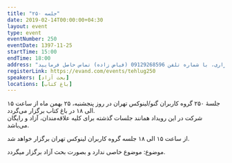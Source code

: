 ```yaml
---
title: "جلسه ۲۵۰"
date: 2019-02-14T00:00:00+04:30
layout: event
type: event
eventNumber: 250
eventDate: 1397-11-25
startTime: 15:00
endTime: 18:00
address: "جهت اطلاع از مکان دقیق در روز برگزاری، با شماره تلفن 09129268596 (فیاض زاده) تماس حاصل فرمایید."
registerLink: https://evand.com/events/tehlug250
speakers: [بحث آزاد] 
locations: [باغ کتاب]
---
```

جلسهٔ ۲۵۰ گروه کاربران گنو/لینوکس تهران در روز پنجشنبه، ۲۵ بهمن ماه از ساعت ۱۵ الی ۱۸ در باغ کتاب برگزار می‌گردد.  
شرکت در این رویداد همانند جلسات گذشته برای کلیه علاقه‌مندان، آزاد و رایگان می‌باشد.

از ساعت ۱۵ الی ۱۸ جلسه گروه کاربران لینوکس تهران برگزار خواهد شد.

موضوع: موضوع خاصی ندارد و بصورت بحث آزاد برگزار میگردد.

